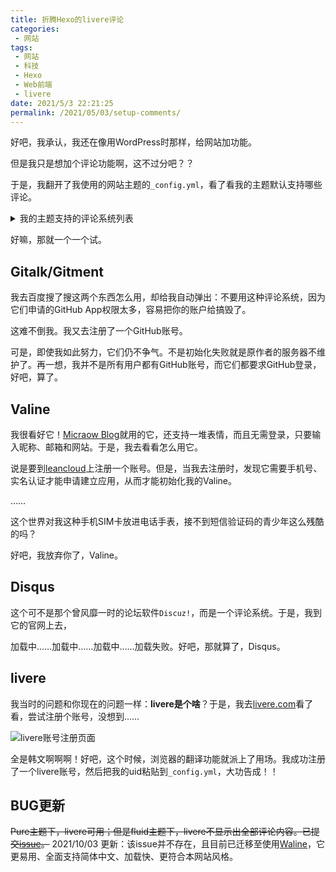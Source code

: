 ```yaml
---
title: 折腾Hexo的livere评论
categories:
 - 网站
tags:
 - 网站
 - 科技
 - Hexo
 - Web前端
 - livere
date: 2021/5/3 22:21:25
permalink: /2021/05/03/setup-comments/
---
```


好吧，我承认，我还在像用WordPress时那样，给网站加功能。

但是我只是想加个评论功能啊，这不过分吧？？

<!-- more -->

于是，我翻开了我使用的网站主题的```_config.yml```，看了看我的主题默认支持哪些评论。

<details><summary>我的主题支持的评论系统列表</summary>
<li>Gitalk</li><li>Gitment</li><li>Valine</li><li>Disqus</li><li>livere</li></details>

好嘛，那就一个一个试。

## Gitalk/Gitment

我去百度搜了搜这两个东西怎么用，却给我自动弹出：不要用这种评论系统，因为它们申请的GitHub App权限太多，容易把你的账户给搞毁了。

这难不倒我。我又去注册了一个GitHub账号。

可是，即使我如此努力，它们仍不争气。不是初始化失败就是原作者的服务器不维护了。再一想，我并不是所有用户都有GitHub账号，而它们都要求GitHub登录，好吧，算了。

## Valine

我很看好它！[Micraow Blog](https://msblog.ml/)就用的它，还支持一堆表情，而且无需登录，只要输入昵称、邮箱和网站。于是，我去看看怎么用它。

说是要到[leancloud](http://leancloud.cn)上注册一个账号。但是，当我去注册时，发现它需要手机号、实名认证才能申请建立应用，从而才能初始化我的Valine。

……

这个世界对我这种手机SIM卡放进电话手表，接不到短信验证码的青少年这么残酷的吗？

好吧，我放弃你了，Valine。

## Disqus

这个可不是那个曾风靡一时的论坛软件```Discuz!```，而是一个评论系统。于是，我到它的官网上去，

加载中……加载中……加载中……加载失败。好吧，那就算了，Disqus。

## livere

我当时的问题和你现在的问题一样：**livere是个啥**？于是，我去[livere.com](http://livere.com)看了看，尝试注册个账号，没想到……

![livere账号注册页面](https://ss.caozhiming.tk//img//livere.png)

全是韩文啊啊啊！好吧，这个时候，浏览器的翻译功能就派上了用场。我成功注册了一个livere账号，然后把我的uid粘贴到```_config.yml```，大功告成！！

## BUG更新

<del>Pure主题下，livere可用；但是fluid主题下，livere不显示出全部评论内容。已提交[issue](https://github.com/fluid-dev/hexo-theme-fluid/issues/471)。</del>
2021/10/03 更新：该issue并不存在，且目前已迁移至使用[Waline](https://waline.js.org)，它更易用、全面支持简体中文、加载快、更符合本网站风格。

